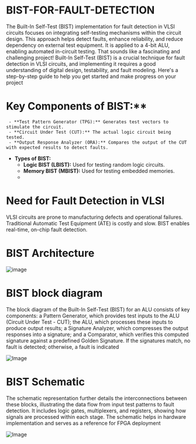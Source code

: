 # BIST-FOR-FAULT-DETECTION
The Built-In Self-Test (BIST) implementation for fault detection in VLSI circuits focuses on integrating self-testing mechanisms within the circuit design. This approach helps detect faults, enhance reliability, and reduce dependency on external test equipment. It is applied to a 4-bit ALU, enabling automated in-circuit testing.
That sounds like a fascinating and challenging project! Built-In Self-Test (BIST) is a crucial technique for fault detection in VLSI circuits, and implementing it requires a good understanding of digital design, testability, and fault modeling. Here's a step-by-step guide to help you get started and make progress on your project

 # Key Components of BIST:**
     - **Test Pattern Generator (TPG):** Generates test vectors to stimulate the circuit.
     - **Circuit Under Test (CUT):** The actual logic circuit being tested.
     - **Output Response Analyzer (ORA):** Compares the output of the CUT with expected results to detect faults.
     
   - **Types of BIST:**
     - **Logic BIST (LBIST):** Used for testing random logic circuits.
     - **Memory BIST (MBIST):** Used for testing embedded memories.
     - 
# Need for Fault Detection in VLSI
 VLSI circuits are prone to manufacturing defects and operational failures.
Traditional Automatic Test Equipment (ATE) is costly and slow.
BIST enables real-time, on-chip fault detection. 

# BIST Architecture
![image](https://github.com/user-attachments/assets/b8f9d4f9-23bc-455a-9997-b3fbfdfec803)

# BIST block diagram

The block diagram of the Built-In Self-Test (BIST) for an ALU consists of key components: a Pattern Generator, which provides test inputs to the ALU (Circuit Under Test - CUT); the ALU, which processes these inputs to produce output results; a Signature Analyzer, which compresses the output responses into a signature; and a Comparator, which verifies this computed signature against a predefined Golden Signature. If the signatures match, no fault is detected; otherwise, a fault is indicated

![Image](https://github.com/user-attachments/assets/518593e7-7188-4b55-9f73-495ea91aea23)

# BIST Schematic
The schematic representation further details the interconnections between these blocks, illustrating the data flow from input test patterns to fault detection. It includes logic gates, multiplexers, and registers, showing how signals are processed within each stage. The schematic helps in hardware implementation and serves as a reference for FPGA deployment

![Image](https://github.com/user-attachments/assets/4ebee9c8-670b-4153-9b75-d34b02d53f9b)


   
    
